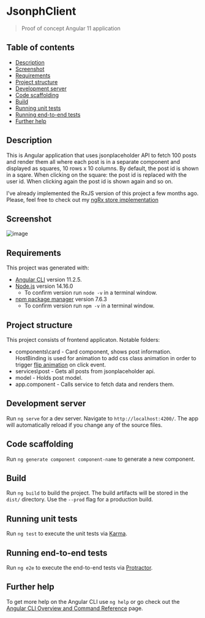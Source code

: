 # JsonphClient
> Proof of concept Angular 11 application 

## Table of contents
* [Description](#description)
* [Screenshot](#screenshot)
* [Requirements](#requirements)
* [Project structure](#project-structure)
* [Development server](#development-server)
* [Code scaffolding](#code-scaffolding)
* [Build](#build)
* [Running unit tests](#running-unit-tests)
* [Running end-to-end tests](#running-end-to-end-tests)
* [Further help](#further-help)

## Description

This is Angular application that uses jsonplaceholder API to fetch 100 posts and render them all where each post is in a separate component and displayed as squares, 10 rows x 10 columns. By default, the post id is shown in a sqare. When clicking on the square: the post id is replaced with the user id. When clicking again the post id is shown again and so on.

I've already implemented the RxJS version of this project a few months ago. Please, feel free to check out my [ngRx store implementation](https://github.com/ivicj/practice)

## Screenshot

![image](https://user-images.githubusercontent.com/16215654/111970323-73d9a580-8afb-11eb-9840-f6782b6789ab.png)

## Requirements

This project was generated with:
- [Angular CLI](https://github.com/angular/angular-cli) version 11.2.5.
- [Node.js](https://nodejs.org/download/release/latest-v14.x/) version 14.16.0
  - To confirm version run `node -v` in a terminal window.
- [npm package manager](https://www.npmjs.com/package/npm/v/7.6.3) version 7.6.3
  - To confirm version run `npm -v` in a terminal window.

## Project structure

This project consists of frontend applicaton.
Notable folders:
- components\card - Card component, shows post information. HostBinding is used for animation to add css class animation in order to trigger [flip animation](https://animista.net/play/basic/flip/flip-vertical-fwd) on click event.
- services\post - Gets all posts from jsonplaceholder api.
- model - Holds post model.
- app.component - Calls service to fetch data and renders them.

## Development server

Run `ng serve` for a dev server. Navigate to `http://localhost:4200/`. The app will automatically reload if you change any of the source files.

## Code scaffolding

Run `ng generate component component-name` to generate a new component.

## Build

Run `ng build` to build the project. The build artifacts will be stored in the `dist/` directory. Use the `--prod` flag for a production build.

## Running unit tests

Run `ng test` to execute the unit tests via [Karma](https://karma-runner.github.io).

## Running end-to-end tests

Run `ng e2e` to execute the end-to-end tests via [Protractor](http://www.protractortest.org/).

## Further help

To get more help on the Angular CLI use `ng help` or go check out the [Angular CLI Overview and Command Reference](https://angular.io/cli) page.
